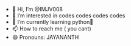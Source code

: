 - 👋 Hi, I’m @IMJV008
- 👀 I’m interested in codes codes codes codes
- 🌱 I’m currently learning python🐍
- 📫 How to reach me ( you cant)
- 😄 Pronouns: JAYANANTH

<!---
IMJV008/IMJV008 is a ✨ special ✨ repository because its `README.md` (this file) appears on your GitHub profile.
You can click the Preview link to take a look at your changes.
--->
